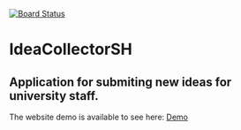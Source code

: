 [![Board Status](https://dev.azure.com/steakholders/ddc03ee9-c163-443b-bc16-ed0f9f4ee003/f313371b-1321-48db-bd2f-9053c353a5e6/_apis/work/boardbadge/0782b4c4-ab48-4e67-8959-ef3ed8fccaf5?columnOptions=1)](https://dev.azure.com/steakholders/ddc03ee9-c163-443b-bc16-ed0f9f4ee003/_boards/board/t/f313371b-1321-48db-bd2f-9053c353a5e6/Microsoft.RequirementCategory/)
# IdeaCollectorSH
## Application for submiting new ideas for university staff.

The website demo is available to see here: [Demo](https://ideascollectorsh.azurewebsites.net)
